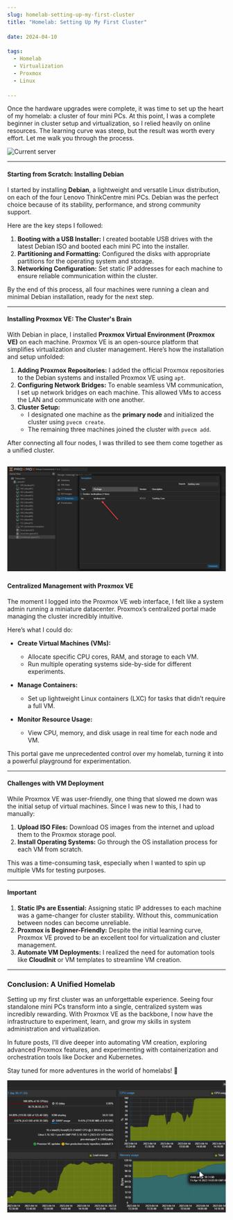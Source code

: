 ```yaml
--- 
slug: homelab-setting-up-my-first-cluster
title: "Homelab: Setting Up My First Cluster"

date: 2024-04-10

tags: 
  - Homelab
  - Virtualization
  - Proxmox
  - Linux

--- 
```


Once the hardware upgrades were complete, it was time to set up the heart of my homelab: a cluster of four mini PCs. At this point, I was a complete beginner in cluster setup and virtualization, so I relied heavily on online resources. The learning curve was steep, but the result was worth every effort. Let me walk you through the process.  


![Current server](image.png)


---

#### Starting from Scratch: Installing Debian  

I started by installing **Debian**, a lightweight and versatile Linux distribution, on each of the four Lenovo ThinkCentre mini PCs. Debian was the perfect choice because of its stability, performance, and strong community support.  

Here are the key steps I followed:  

1. **Booting with a USB Installer:** I created bootable USB drives with the latest Debian ISO and booted each mini PC into the installer.  
2. **Partitioning and Formatting:** Configured the disks with appropriate partitions for the operating system and storage.  
3. **Networking Configuration:** Set static IP addresses for each machine to ensure reliable communication within the cluster.  

By the end of this process, all four machines were running a clean and minimal Debian installation, ready for the next step.  

---

#### Installing Proxmox VE: The Cluster's Brain  

With Debian in place, I installed **Proxmox Virtual Environment (Proxmox VE)** on each machine. Proxmox VE is an open-source platform that simplifies virtualization and cluster management. Here’s how the installation and setup unfolded:  

1. **Adding Proxmox Repositories:** I added the official Proxmox repositories to the Debian systems and installed Proxmox VE using `apt`.  
2. **Configuring Network Bridges:** To enable seamless VM communication, I set up network bridges on each machine. This allowed VMs to access the LAN and communicate with one another.  
3. **Cluster Setup:**  
   - I designated one machine as the **primary node** and initialized the cluster using `pvecm create`.  
   - The remaining three machines joined the cluster with `pvecm add`.  

After connecting all four nodes, I was thrilled to see them come together as a unified cluster.  

![image of the Proxmox VE cluster management portal showing all four nodes](888e0ecf-2403-4b32-baeb-fbedfb3d3d0a.webp)
---

#### Centralized Management with Proxmox VE  

The moment I logged into the Proxmox VE web interface, I felt like a system admin running a miniature datacenter. Proxmox’s centralized portal made managing the cluster incredibly intuitive.  

Here’s what I could do:  

- **Create Virtual Machines (VMs):**  
   - Allocate specific CPU cores, RAM, and storage to each VM.  
   - Run multiple operating systems side-by-side for different experiments.  

- **Manage Containers:**  
   - Set up lightweight Linux containers (LXC) for tasks that didn’t require a full VM.  

- **Monitor Resource Usage:**  
   - View CPU, memory, and disk usage in real time for each node and VM.  

This portal gave me unprecedented control over my homelab, turning it into a powerful playground for experimentation.  

---

#### Challenges with VM Deployment  

While Proxmox VE was user-friendly, one thing that slowed me down was the initial setup of virtual machines. Since I was new to this, I had to manually:  

1. **Upload ISO Files:** Download OS images from the internet and upload them to the Proxmox storage pool.  
2. **Install Operating Systems:** Go through the OS installation process for each VM from scratch.  

This was a time-consuming task, especially when I wanted to spin up multiple VMs for testing purposes.  

---

#### Important

1. **Static IPs are Essential:** Assigning static IP addresses to each machine was a game-changer for cluster stability. Without this, communication between nodes can become unreliable.  
2. **Proxmox is Beginner-Friendly:** Despite the initial learning curve, Proxmox VE proved to be an excellent tool for virtualization and cluster management.  
3. **Automate VM Deployments:** I realized the need for automation tools like **CloudInit** or VM templates to streamline VM creation.  

---

### Conclusion: A Unified Homelab  

Setting up my first cluster was an unforgettable experience. Seeing four standalone mini PCs transform into a single, centralized system was incredibly rewarding. With Proxmox VE as the backbone, I now have the infrastructure to experiment, learn, and grow my skills in system administration and virtualization.  

In future posts, I’ll dive deeper into automating VM creation, exploring advanced Proxmox features, and experimenting with containerization and orchestration tools like Docker and Kubernetes.  

Stay tuned for more adventures in the world of homelabs! 🚀  

![Proxmox dashboard showing active VMs and resource usage](3de3da26-759c-4ad2-bf69-ce928ada1d79-780x470.webp)

